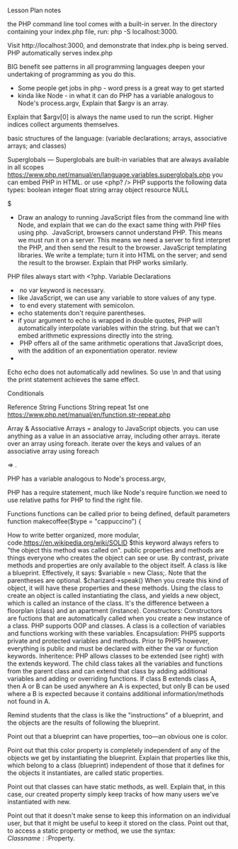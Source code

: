Lesson Plan notes

the PHP command line tool comes with a built-in server. In the directory containing your index.php file, run: php -S localhost:3000.

Visit http://localhost:3000, and demonstrate that index.php is being served.
PHP automatically serves index.php

BIG benefit see patterns in all programming languages deepen your undertaking of programming as you do this. 
- Some people get jobs in php - word press is a great way to get started 
- kinda like Node - in what it can do 
PHP has a variable analogous to Node's process.argv,
Explain that $argv is an array.

Explain that $argv[0] is always the name used to run the script. Higher indices collect arguments themselves.


basic structures of the language: (variable declarations; arrays, associative arrays; and classes) 

Superglobals — Superglobals are built-in variables that are always available in all scopes
https://www.php.net/manual/en/language.variables.superglobals.php
you can embed PHP in HTML. or use <php? />
PHP supports the following data types:
boolean
integer
float
string
array
object
resource
NULL

$
* Draw an analogy to running JavaScript files from the command line with Node, and explain that we can do the exact same thing with PHP files using php.
 JavaScript, browsers cannot understand PHP. This means we must run it on a server.
This means we need a server to first interpret the PHP, and then send the result to the browser.
JavaScript templating libraries. We write a template; turn it into HTML on the server; and send the result to the browser. Explain that PHP works similarly.

PHP files always start with <?php.
Variable Declarations 

*  no var keyword is necessary. 
* like JavaScript, we can use any variable to store values of any type.
*  to end every statement with semicolon.
* echo statements don't require parentheses.
* if your argument to echo is wrapped in double quotes, PHP will automatically interpolate variables within the string.
but that we can't embed arithmetic expressions directly into the string.
*  PHP offers all of the same arithmetic operations that JavaScript does, with the addition of an exponentiation operator. review
* 

Echo
echo does not automatically add newlines. So use  \n
and that using the print statement achieves the same effect.

Conditionals 

Reference
String Functions
String repeat 1st one
https://www.php.net/manual/en/function.str-repeat.php


Array & 
Associative Arrays = analogy to JavaScript objects.
you can use anything as a value in an associative array, including other arrays.
iterate over an array using foreach.
iterate over the keys and values of an associative array using foreach

=>
.

PHP has a variable analogous to Node's process.argv,

PHP has a require statement, much like Node's require function.we need to use relative paths for PHP to find the right file.

 Functions 
  functions can be called prior to being defined,
  default parameters
  function makecoffee($type = "cappuccino")
{

How to write better organized, more modular, code.https://en.wikipedia.org/wiki/SOLID
$this keyword always refers to "the object this method was called on".
public properties and methods are things everyone who creates the object can see or use. By contrast, private methods and properties are only available to the object itself.
A class is like a blueprint. Effectively, it says:
$variable = new Class;. Note that the parentheses are optional.
$charizard->speak()
When you create this kind of object, it will have these properties and these methods.
Using the class to create an object is called instantiating the class, and yields a new object, which is called an instance of the class. It's the difference between a floorplan (class) and an apartment (instance).
Constructors: Constructors are fuctions that are automatically called when you create a new instance of a class.
PHP supports OOP and classes. A class is a collection of variables and functions working with these variables.
Encapsulation: PHP5 supports private and protected variables and methods. Prior to PHP5 however, everything is public and must be declared with either the var or function keywords.
Inheritence: PHP allows classes to be extended (see right) with the extends keyword. The child class takes all the variables and functions from the parent class and can extend that class by adding additional variables and adding or overriding functions. If class B extends class A, then A or B can be used anywhere an A is expected, but only B can be used where a B is expected because it contains additional information/methods not found in A.

Remind students that the class is like the "instructions" of a blueprint, and the objects are the results of following the blueprint.

Point out that a blueprint can have properties, too—an obvious one is color.

Point out that this color property is completely independent of any of the objects we get by instantiating the blueprint.
Explain that properties like this, which belong to a class (blueprint) independent of those that it defines for the objects it instantiates, are called static properties.

Point out that classes can have static methods, as well.
Explain that, in this case, our created property simply keep tracks of how many users we've instantiated with new.

Point out that it doesn't make sense to keep this information on an individual user, but that it might be useful to keep it stored on the class.
Point out that, to access a static property or method, we use the syntax: $Classname::$Property.

